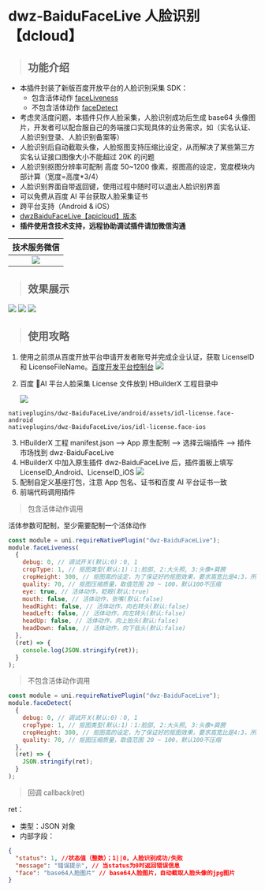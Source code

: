 # dwz-BaiduFaceLive 人脸识别【dcloud】

> ## 功能介绍

- 本插件封装了新版百度开放平台的人脸识别采集 SDK：
  - 包含活体动作 [faceLiveness](#a1)
  - 不包含活体动作 [faceDetect](#a2)
- 考虑灵活度问题，本插件只作人脸采集，人脸识别成功后生成 base64 头像图片，开发者可以配合服自己的务端接口实现具体的业务需求，如（实名认证、人脸识别登录、人脸识别备案等）
- 人脸识别后自动截取头像，人脸抠图支持压缩比设定，从而解决了某些第三方实名认证接口图像大小不能超过 20K 的问题
- 人脸识别抠图分辨率可配制 高度 50~1200 像素，抠图高的设定，宽度模块内部计算（宽度=高度\*3/4）
- 人脸识别界面自带返回键，使用过程中随时可以退出人脸识别界面
- 可以免费从百度 AI 平台获取人脸采集证书
- 跨平台支持（Android & iOS）
- [dwzBaiduFaceLive【apicloud】版本](/doc/apicloud/dwzBaiduFaceLive/doc.md)
- **插件使用含技术支持，远程协助调试插件请加微信沟通**

|                   技术服务微信                   |
| :----------------------------------------------: |
| ![](../../../_media/readme/wx_zhh.jpg?width=200) |

> ## 效果展示

![](../../../_media/apicloud/dwzBaiduFaceLive/1.jpg?height=360)
![](../../../_media/apicloud/dwzBaiduFaceLive/2.jpg?height=360)
![](../../../_media/apicloud/dwzBaiduFaceLive/3.jpg?height=360)

> ## 使用攻略

1. 使用之前须从百度开放平台申请开发者账号并完成企业认证，获取 LicenseID 和 LicenseFileName。[百度开发平台控制台](https://console.bce.baidu.com/ai/#/ai/face/overview/index)
   ![](../../../_media/apicloud/dwzBaiduFaceLive/11.jpg)
2. 百度 AI 平台人脸采集 License 文件放到 HBuilderX 工程目录中

   ![](../../../_media/dcloud/dwzBaiduFaceLive/nativeplugins-1.jpg?width=300)

```
nativeplugins/dwz-BaiduFaceLive/android/assets/idl-license.face-android
nativeplugins/dwz-BaiduFaceLive/ios/idl-license.face-ios
```

3. HBuilderX 工程 manifest.json --> App 原生配制 --> 选择云端插件 --> 插件市场找到 dwz-BaiduFaceLive
4. HBuilderX 中加入原生插件 dwz-BaiduFaceLive 后，插件面板上填写 LicenseID_Android、LicenseID_iOS
   ![](../../../_media/dcloud/dwzBaiduFaceLive/conf-1.jpg)
5. 配制自定义基座打包，注意 App 包名、证书和百度 AI 平台证书一致
6. 前端代码调用插件

<div id="a1"></div>

> 包含活体动作调用

活体参数可配制，至少需要配制一个活体动作

```js
const module = uni.requireNativePlugin("dwz-BaiduFaceLive");
module.faceLiveness(
  {
    debug: 0, // 调试开关(默认:0)：0, 1
    cropType: 1, // 抠图类型(默认:1)：1:脸部, 2:大头照, 3:头像+肩膀
    cropHeight: 300, // 抠图高的设定，为了保证好的抠图效果，要求高宽比是4:3，所以会在内部进行计算，只需要传入高即可，取值范围50 ~ 1200，默认480
    quality: 70, // 抠图压缩质量，取值范围 20 ~ 100，默认100不压缩
    eye: true, // 活体动作，眨眼(默认:true)
    mouth: false, // 活体动作，张嘴(默认:false)
    headRight: false, // 活体动作，向右转头(默认:false)
    headLeft: false, // 活体动作，向左转头(默认:false)
    headUp: false, // 活体动作，向上抬头(默认:false)
    headDown: false, // 活体动作，向下低头(默认:false)
  },
  (ret) => {
    console.log(JSON.stringify(ret));
  }
);
```

<div id="a2"></div>

> 不包含活体动作调用

```js
const module = uni.requireNativePlugin("dwz-BaiduFaceLive");
module.faceDetect(
  {
    debug: 0, // 调试开关(默认:0)：0, 1
    cropType: 1, // 抠图类型(默认:1)：1:脸部, 2:大头照, 3:头像+肩膀
    cropHeight: 300, // 抠图高的设定，为了保证好的抠图效果，要求高宽比是4:3，所以会在内部进行计算，只需要传入高即可，取值范围50 ~ 1200，默认480
    quality: 70, // 抠图压缩质量，取值范围 20 ~ 100，默认100不压缩
  },
  (ret) => {
    JSON.stringify(ret);
  }
);
```

> 回调 callback(ret)

ret：

- 类型：JSON 对象
- 内部字段：

```json
{
  "status": 1, //状态值（整数）；1||0，人脸识别成功/失败
  "message": "错误提示", // 当status为0时返回错误信息
  "face": "base64人脸图片" // base64人脸图片，自动截取人脸头像的jpg图片
}
```

